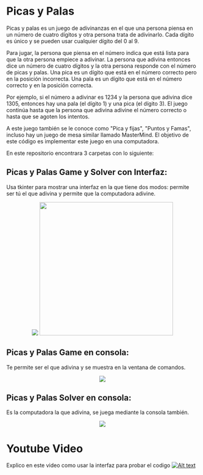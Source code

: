 # Picas y Palas
Picas y palas es un juego de adivinanzas en el que una persona piensa en un número de cuatro dígitos y otra persona trata de adivinarlo.
Cada dígito es único y se pueden usar cualquier dígito del 0 al 9.

Para jugar, la persona que piensa en el número indica que está lista para que la otra persona empiece a adivinar. La persona que adivina entonces dice un número de cuatro dígitos y la otra persona responde con el número de picas y palas. Una pica es un dígito que está en el número correcto pero en la posición incorrecta. Una pala es un dígito que está en el número correcto y en la posición correcta.

Por ejemplo, si el número a adivinar es 1234 y la persona que adivina dice 1305, entonces hay una pala (el dígito 1) y  una pica (el dígito 3). El juego continúa hasta que la persona que adivina adivine el número correcto o hasta que se agoten los intentos.

A este juego también se le conoce como "Pica y fijas", "Puntos y Famas", incluso hay un juego de mesa similar llamado MasterMind.
El objetivo de este código es implementar este juego en una computadora.

En este repositorio encontrara 3 carpetas con lo siguiente:  

## Picas y Palas Game y Solver con Interfaz: 
Usa tkinter para mostrar una interfaz en la que tiene dos modos: permite ser tú el que adivina y permite que la computadora adivine.

<p align= "center">
  <img src="https://user-images.githubusercontent.com/68023761/211174630-b155eb17-20bc-4318-b74f-060e785d89d7.png"/>
  <img src="https://user-images.githubusercontent.com/68023761/211174646-e2416580-8d60-4e40-ae5a-fa3b2a5e9213.png" width="350"/>  
</p>

## Picas y Palas Game en consola:
Te permite ser el que adivina y se muestra en la ventana de comandos.
<p align= "center">
  <img src="https://user-images.githubusercontent.com/68023761/211174730-4d2b2f65-7a21-40da-9863-d294f13254fc.png"/>  
</p>



## Picas y Palas Solver en consola: 
Es la computadora la que adivina, se juega mediante la consola también. 
<p align= "center">
  <img src="https://user-images.githubusercontent.com/68023761/211174917-ac407537-b267-4790-9f93-d0533f62df6d.png"/>  
</p>

# Youtube Video 
Explico en este video como usar la interfaz para probar el codigo
[![Alt text](https://img.youtube.com/vi/vWuLeT9IcCg/0.jpg)](https://www.youtube.com/watch?v=vWuLeT9IcCg)


